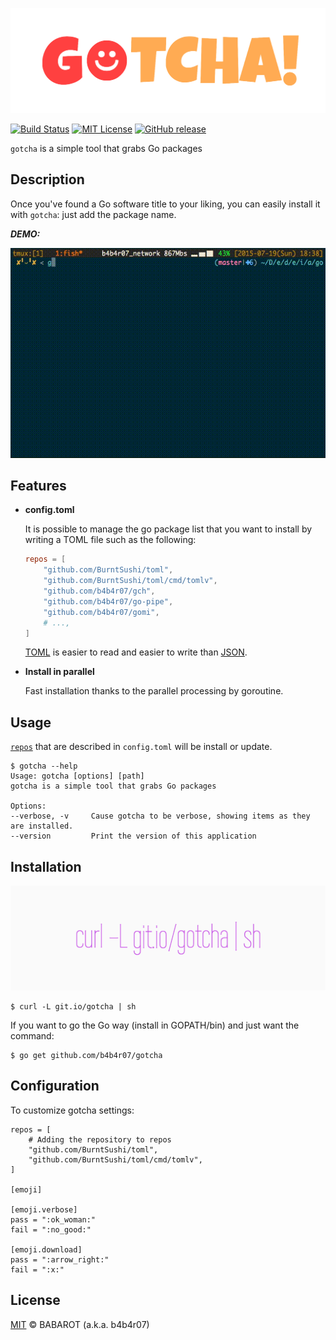 ![](https://raw.githubusercontent.com/b4b4r07/screenshots/master/gotcha/logo.png)

[![Build Status](https://img.shields.io/travis/b4b4r07/gotcha.svg?style=flat-square)][travis]
[![MIT License](http://img.shields.io/badge/license-MIT-blue.svg?style=flat-square)][license]
[![GitHub release](http://img.shields.io/github/release/b4b4r07/gotcha.svg?style=flat-square)][release]

[travis]: https://travis-ci.org/b4b4r07/gotcha
[license]: https://raw.githubusercontent.com/b4b4r07/dotfiles/master/doc/LICENSE-MIT.txt
[release]: https://github.com/b4b4r07/gotcha/releases

`gotcha` is a simple tool that grabs Go packages

## Description

Once you've found a Go software title to your liking, you can easily install it with `gotcha`: just add the package name.


***DEMO:***

![](https://raw.githubusercontent.com/b4b4r07/screenshots/master/gotcha/demo.gif)

## Features

- **config.toml**

	It is possible to manage the go package list that you want to install by writing a TOML file such as the following:

	```toml
	repos = [
		"github.com/BurntSushi/toml",
		"github.com/BurntSushi/toml/cmd/tomlv",
		"github.com/b4b4r07/gch",
		"github.com/b4b4r07/go-pipe",
		"github.com/b4b4r07/gomi",
		# ...,
	]
	```

	[TOML](https://github.com/toml-lang/toml) is easier to read and easier to write than [JSON](https://json.org).

- **Install in parallel**

	Fast installation thanks to the parallel processing by goroutine.

## Usage

[`repos`](https://github.com/b4b4r07/gotcha/blob/master/example/config.toml#L1) that are described in `config.toml` will be install or update.

```console
$ gotcha --help
Usage: gotcha [options] [path]
gotcha is a simple tool that grabs Go packages

Options:
--verbose, -v     Cause gotcha to be verbose, showing items as they are installed.
--version         Print the version of this application
```

## Installation

![](https://raw.githubusercontent.com/b4b4r07/screenshots/master/gotcha/installation.png)

```console
$ curl -L git.io/gotcha | sh
```

If you want to go the Go way (install in GOPATH/bin) and just want the command:

```console
$ go get github.com/b4b4r07/gotcha
```

## Configuration

To customize gotcha settings:

```toml:
repos = [
	# Adding the repository to repos
    "github.com/BurntSushi/toml",
    "github.com/BurntSushi/toml/cmd/tomlv",
]

[emoji]

[emoji.verbose]
pass = ":ok_woman:"
fail = ":no_good:"

[emoji.download]
pass = ":arrow_right:"
fail = ":x:"

```

## License

[MIT](https://raw.githubusercontent.com/b4b4r07/dotfiles/master/doc/LICENSE-MIT.txt) © BABAROT (a.k.a. b4b4r07)
